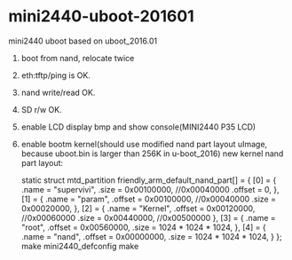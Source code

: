 # mini2440-uboot-201601
mini2440 uboot based on uboot_2016.01

1. boot from nand, relocate twice
2. eth:tftp/ping is OK.
3. nand write/read OK.
4. SD r/w OK.
5. enable LCD display bmp and show console(MINI2440 P35 LCD)
6. enable bootm kernel(should use modified nand part layout uImage, because uboot.bin is larger than 256K in u-boot_2016)
    new kernel nand part layout:

    static struct mtd_partition friendly_arm_default_nand_part[] = {
        [0] = {
            .name   = "supervivi",
            .size   = 0x00100000,  //0x00040000
            .offset = 0,
        },
        [1] = {
            .name   = "param",
            .offset = 0x00100000, //0x00040000
            .size   = 0x00020000,
        },
        [2] = {
            .name   = "Kernel",
            .offset = 0x00120000, //0x00060000
            .size   = 0x00440000, //0x00500000
        },
        [3] = {
            .name   = "root",
            .offset = 0x00560000,
            .size   = 1024 * 1024 * 1024,
        },
        [4] = {
            .name   = "nand",
            .offset = 0x00000000,
            .size   = 1024 * 1024 * 1024,
        }
    };
make mini2440_defconfig
make
